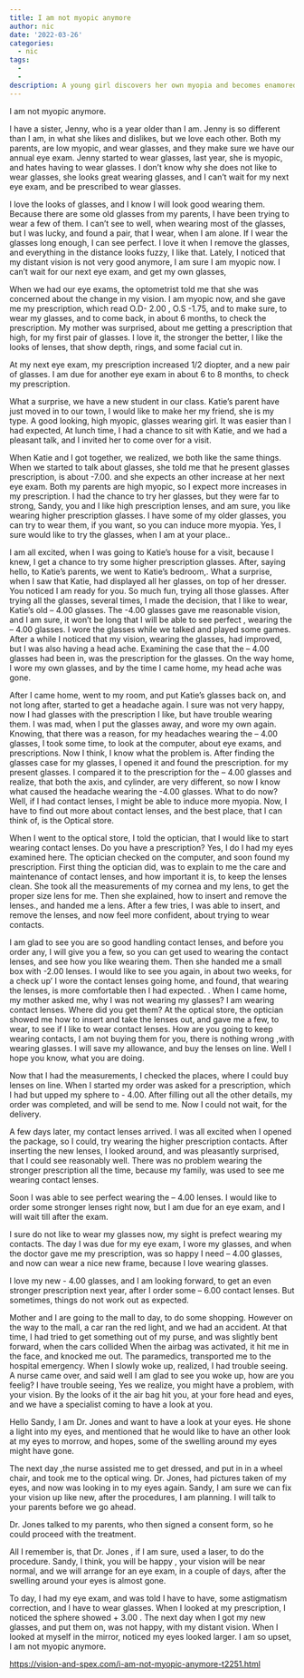 ```yaml
---
title: I am not myopic anymore
author: nic
date: '2022-03-26'
categories:
  - nic
tags:
  - 
  - 
description: A young girl discovers her own myopia and becomes enamored with wearing glasses, even trying higher prescriptions.
---
```

I am not myopic anymore.






I have a sister, Jenny, who is a year older than I am.
Jenny is so different than I am, in what she likes and dislikes, but we love each other.
Both my parents, are low myopic, and wear glasses, and they make sure we have our annual eye exam.
Jenny started to wear glasses, last year, she is myopic, and hates having to wear glasses.
I don’t know why she does not like to wear glasses, she looks great wearing glasses, 
and I can’t wait for my next eye exam, and be prescribed to wear glasses.






I love the looks of glasses, and I know I will look good wearing them.
Because there are some old glasses from my parents, I have been trying to wear a few of them.
I can’t see to well, when wearing most of the glasses, but I was lucky, and found a pair, 
that I wear, when I am alone. 
If I wear the glasses long enough, I can see perfect.
I love it when I remove the glasses, and everything in the distance looks fuzzy, I like that.
Lately, I noticed that my distant vision is not very good anymore, I am sure I am myopic now.
I can’t wait for our next eye exam, and get my own glasses,


When we had our eye exams, the optometrist told me that she was concerned about the change in my vision.
I am myopic now, and she gave me my prescription, which read O.D- 2.00 , O.S -1.75, and to make sure,
to wear my glasses, and to come back, in about 6 months, to check the prescription.
My mother was surprised, about me getting a prescription that high, for my first pair of glasses.
I love it, the stronger the better, I like the looks of lenses, that show depth, rings, and some facial cut in.


At my next eye exam, my prescription increased 1/2 diopter, and a new pair of glasses.
I am due for another eye exam in about 6 to 8 months, to check my prescription.




What a surprise, we have a new student in our class. 
Katie’s parent have just moved in to our town, I would like to make her my friend, she is my type.
A good looking, high myopic, glasses wearing girl.
It was easier than I had expected, 
At lunch time, I had a chance to sit with Katie, and we had a pleasant talk, and I invited her to come
over for a visit.




When Katie and I got together, we realized, we both like the same things.
When we started to talk about glasses, she told me that he present glasses prescription, is about -7.00. 
and she expects an other increase at her next eye exam.
Both my parents are high myopic, so I expect more increases in my prescription.
I had the chance to try her glasses, but they were far to strong, 
Sandy, you and I like high prescription lenses, and am sure, you like wearing higher prescription glasses.
I have some of my older glasses, you can try to wear them, if you want, so you can induce more myopia.
Yes, I sure would like to try the glasses, when I am at your place..



I am all excited, when I was going to Katie’s house for a visit, because I knew, I get a chance to try some higher prescription glasses.
After, saying hello, to Katie’s parents, we went to Katie’s bedroom,.
What a surprise, when I saw that Katie, had displayed all her glasses, on top of her dresser.
You noticed I am ready for you.
So much fun, trying all those glasses.
After trying all the glasses, several times, I made the decision, that I like to wear, Katie’s old – 4.00 glasses.
The -4.00 glasses gave me reasonable vision, and I am sure, it won’t be long that I will be able to see perfect ,
wearing the – 4.00 glasses.
I wore the glasses while we talked and played some games.
After a while I noticed that my vision, wearing the glasses, had improved, but I was also having a head ache.
Examining the case that the – 4.00 glasses had been in, was the prescription for the glasses.
On the way home, I wore my own glasses, and by the time I came home, my head ache was gone. 




After I came home, went to my room, and put Katie’s glasses back on, and not long after, started to get a headache again.
I sure was not very happy, now I had glasses with the prescription I like, but have trouble wearing them.
I was mad, when I put the glasses away, and wore my own again.
Knowing, that there was a reason, for my headaches wearing the – 4.00 glasses, I took some time, to look at the computer,
about eye exams, and prescriptions.
Now I think, I know what the problem is.
After finding the glasses case for my glasses, I opened it and found the prescription. for my present glasses.
I compared it to the prescription for the – 4.00 glasses and realize, that both the axis, and cylinder, are very different,
so now I know what caused the headache wearing the -4.00 glasses.
What to do now?
Well, if I had contact lenses, I might be able to induce more myopia.
Now, I have to find out more about contact lenses, and the best place, that I can think of, is the Optical store.




When I went to the optical store, I told the optician, that I would like to start wearing contact lenses.
Do you have a prescription? 
Yes, I do I had my eyes examined here.
The optician checked on the computer, and soon found my prescription.
First thing the optician did, was to explain to me the care and maintenance of contact lenses, and how important it is, 
to keep the lenses clean.
She took all the measurements of my cornea and my lens, to get the proper size lens for me.
Then she explained, how to insert and remove the lenses., and handed me a lens.
After a few tries, I was able to insert, and remove the lenses, and now feel more confident, about trying to wear contacts.




I am glad to see you are so good handling contact lenses, and before you order any, I will give you a few, 
so you can get used to wearing the contact lenses, and see how you like wearing them. 
Then she handed me a small box with -2.00 lenses.
I would like to see you again, in about two weeks, for a check up’
I wore the contact lenses going home, and found, that wearing the lenses, is more comfortable then I had expected.
.
When I came home, my mother asked me, why I was not wearing my glasses?
I am wearing contact lenses.
Where did you get them? 
At the optical store, the optician showed me how to insert and take the lenses out, and gave me a few,
to wear, to see if I like to wear contact lenses.
How are you going to keep wearing contacts, I am not buying them for you, there is nothing wrong ,with wearing glasses.
I will save my allowance, and buy the lenses on line.
Well I hope you know, what you are doing.




Now that I had the measurements, I checked the places, where I could buy lenses on line.
When I started my order was asked for a prescription, which I had but upped my sphere to - 4.00.
After filling out all the other details, my order was completed, and will be send to me.
Now I could not wait, for the delivery.




A few days later, my contact lenses arrived.
I was all excited when I opened the package, so I could, try wearing the higher prescription contacts.
After inserting the new lenses, I looked around, and was pleasantly surprised, that I could see reasonably well.
There was no problem wearing the stronger prescription all the time, because my family,
was used to see me wearing contact lenses.


Soon I was able to see perfect wearing the – 4.00 lenses. I would like to order some stronger lenses right now, 
but I am due for an eye exam, and I will wait till after the exam. 




I sure do not like to wear my glasses now, my sight is prefect wearing my contacts.
The day I was due for my eye exam, I wore my glasses, and when the doctor gave me my prescription, was so happy
I need – 4.00 glasses, and now can wear a nice new frame, because I love wearing glasses.




I love my new - 4.00 glasses, and I am looking forward, to get an even stronger prescription next year, 
after I order some – 6.00 contact lenses. 
But sometimes, things do not work out as expected.




Mother and I are going to the mall to day, to do some shopping.
However on the way to the mall, a car ran the red light, and we had an accident.
At that time, I had tried to get something out of my purse, and was slightly bent forward, when the cars collided
When the airbag was activated, it hit me in the face, and knocked me out.
The paramedics, transported me to the hospital emergency.
When I slowly woke up, realized, I had trouble seeing.
A nurse came over, and said well I am glad to see you woke up, how are you feelig?
I have trouble seeing, 
Yes we realize, you might have a problem, with your vision.
By the looks of it the air bag hit you, at your fore head and eyes, and we have a specialist coming to have a look at you.




Hello Sandy, I am Dr. Jones and want to have a look at your eyes.
He shone a light into my eyes, and mentioned that he would like to have an other look at my eyes to morrow,
and hopes, some of the swelling around my eyes might have gone.




The next day ,the nurse assisted me to get dressed, and put in in a wheel chair, and took me to the optical wing.
Dr. Jones, had pictures taken of my eyes, and now was looking in to my eyes again.
Sandy, I am sure we can fix your vision up like new, after the procedures, I am planning.
I will talk to your parents before we go ahead.




Dr. Jones talked to my parents, who then signed a consent form, so he could proceed with the treatment.




All I remember is, that Dr. Jones , if I am sure, used a laser, to do the procedure.
Sandy, I think, you will be happy , your vision will be near normal, and we will arrange for an eye exam, 
in a couple of days, after the swelling around your eyes is almost gone. 




To day, I had my eye exam, and was told I have to have, some astigmatism correction, and l have to wear glasses.
When I looked at my prescription, I noticed the sphere showed + 3.00 .
The next day when I got my new glasses, and put them on, was not happy, with my distant vision.
When I looked at myself in the mirror, noticed my eyes looked larger.
I am so upset, I am not myopic anymore.

https://vision-and-spex.com/i-am-not-myopic-anymore-t2251.html